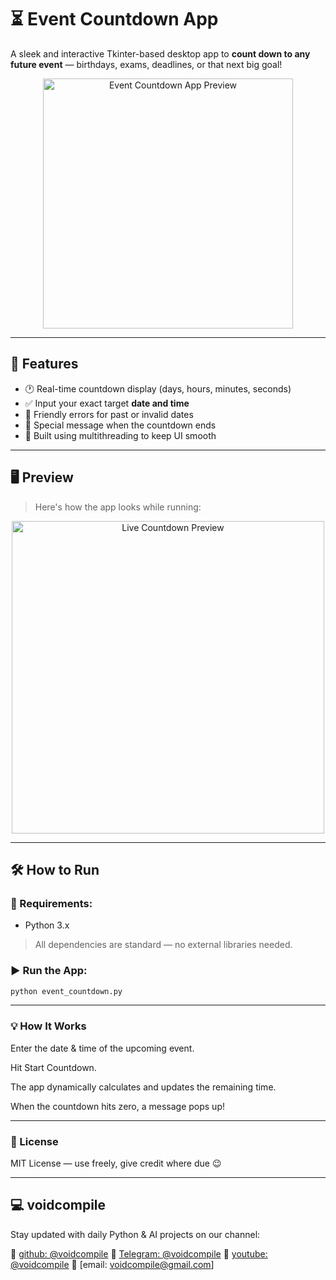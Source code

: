 # ⏳ Event Countdown App

A sleek and interactive Tkinter-based desktop app to **count down to any future event** — birthdays, exams, deadlines, or that next big goal!

<p align="center">
  <img src="preview.png" width="400" alt="Event Countdown App Preview">
</p>

---

## 🚀 Features

- 🕐 Real-time countdown display (days, hours, minutes, seconds)
- ✅ Input your exact target **date and time**
- 💬 Friendly errors for past or invalid dates
- 🎉 Special message when the countdown ends
- 🧵 Built using multithreading to keep UI smooth

---

## 🖥️ Preview

> Here's how the app looks while running:

<p align="center">
  <img src="screenshots/demo.gif" alt="Live Countdown Preview" width="500"/>
</p>

---

## 🛠️ How to Run

### 🐍 Requirements:
- Python 3.x

> All dependencies are standard — no external libraries needed.

### ▶️ Run the App:
```bash
python event_countdown.py
```

---

### 💡 How It Works
Enter the date & time of the upcoming event.

Hit Start Countdown.

The app dynamically calculates and updates the remaining time.

When the countdown hits zero, a message pops up!

---

### 📜 License
MIT License — use freely, give credit where due 😉

---

## 💻 voidcompile
Stay updated with daily Python & AI projects on our channel:

📢 [github: @voidcompile](https://github.com/voidcompile)
📢 [Telegram: @voidcompile](https://t.me/voidcompile)
📢 [youtube: @voidcompile](https://www.youtube.com/@voidcompile)
📢 [email: voidcompile@gmail.com]

